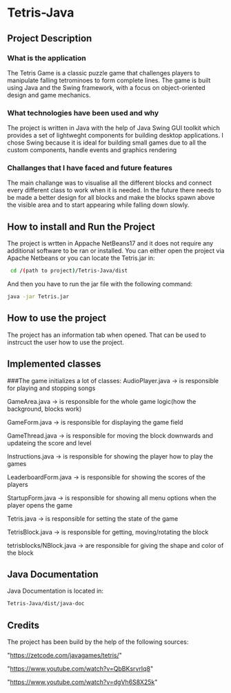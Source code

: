 # Tetris-Java

## Project Description

### What is the application

The Tetris Game is a classic puzzle game that challenges players to manipulate falling tetrominoes to form complete lines. The game is built using Java and the Swing framework, with a focus on object-oriented design and game mechanics.

### What technologies have been used and why
    
The project is written in Java with the help of Java Swing GUI toolkit which provides a set of lightweght components for building desktop applications. I chose Swing because it is ideal for building small games due to all the custom components, handle events and graphics rendering

### Challanges that I have faced and future features

The main challange was to visualise all the different blocks and connect every different class to work when it is needed. In the future there needs to be made a better design for all blocks and make the blocks spawn above the visible area and to start appearing while falling down slowly.

## How to install and Run the Project

The project is wrtten in Appache NetBeans17 and it does not require any additional software to be ran or installed. You can either open the project via Apache Netbeans or you can locate the Tetris.jar in: 

```bash
 cd /(path to project)/Tetris-Java/dist
```

And then you have to run the jar file with the following command: 

```bash
java -jar Tetris.jar
```
 
## How to use the project 

The project has an information tab when opened. That can be used to instrcuct the user how to use the project.

## Implemented classes

###The game initializes a lot of classes: 
AudioPlayer.java -> is responsible for playing and stopping songs

GameArea.java -> is responsible for the whole game logic(how the background, blocks work)

GameForm.java -> is responsible for displaying the game field

GameThread.java -> is responsible for moving the block downwards and updateing the score and level

Instructions.java -> is responsible for showing the player how to play the games

LeaderboardForm.java -> is responsible for showing the scores of the players
 
StartupForm.java -> is responsible for showing all menu options when the player opens the game

Tetris.java -> is responsible for setting the state of the game

TetrisBlock.java -> is responsible for getting, moving/rotating the block


tetrisblocks/NBlock.java -> are responsible for giving the shape and color of the block

## Java Documentation 

Java Documentation is located in:

```bash
Tetris-Java/dist/java-doc
```

## Credits
The project has been build by the help of the following sources:

"https://zetcode.com/javagames/tetris/"

"https://www.youtube.com/watch?v=QbBKsrvrIq8"

"https://www.youtube.com/watch?v=dgVh6S8X25k"
